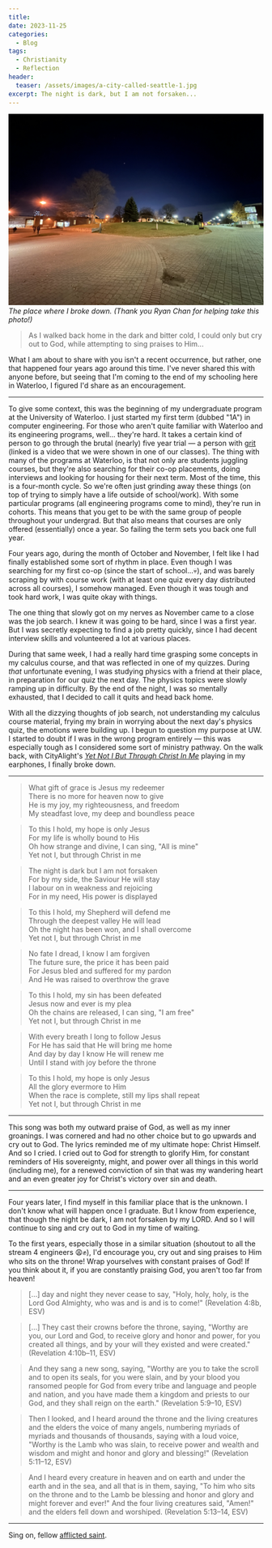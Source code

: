 ```yaml
---
title:
date: 2023-11-25
categories:
  - Blog
tags:
  - Christianity
  - Reflection
header:
  teaser: /assets/images/a-city-called-seattle-1.jpg
excerpt: The night is dark, but I am not forsaken...
---
```


![](/assets/images/yet-not-i-but-through-christ-in-me-1.jpg)
_The place where I broke down. (Thank you Ryan Chan for helping take this photo!)_

> As I walked back home in the dark and bitter cold, I could only but cry out to God, while attempting to sing praises to Him...

What I am about to share with you isn't a recent occurrence, but rather, one that happened four years ago around this time. I've never shared this with anyone before, but seeing that I'm coming to the end of my schooling here in Waterloo, I figured I'd share as an encouragement.

---

To give some context, this was the beginning of my undergraduate program at the University of Waterloo. I just started my first term (dubbed "1A") in computer engineering. For those who aren't quite familiar with Waterloo and its engineering programs, well... they're hard. It takes a certain kind of person to go through the brutal (nearly) five year trial — a person with [grit](https://www.youtube.com/watch?v=H14bBuluwB8) (linked is a video that we were shown in one of our classes). The thing with many of the programs at Waterloo, is that not only are students juggling courses, but they're also searching for their co-op placements, doing interviews and looking for housing for their next term. Most of the time, this is a four-month cycle. So we're often just grinding away these things (on top of trying to simply have a life outside of school/work). With some particular programs (all engineering programs come to mind), they're run in cohorts. This means that you get to be with the same group of people throughout your undergrad. But that also means that courses are only offered (essentially) once a year. So failing the term sets you back one full year.

Four years ago, during the month of October and November, I felt like I had finally established some sort of rhythm in place. Even though I was searching for my first co-op (since the start of school...💀), and was barely scraping by with course work (with at least one quiz every day distributed across all courses), I somehow managed. Even though it was tough and took hard work, I was quite okay with things.

The one thing that slowly got on my nerves as November came to a close was the job search. I knew it was going to be hard, since I was a first year. But I was secretly expecting to find a job pretty quickly, since I had decent interview skills and volunteered a lot at various places.

During that same week, I had a really hard time grasping some concepts in my calculus course, and that was reflected in one of my quizzes. During _that_ unfortunate evening, I was studying physics with a friend at their place, in preparation for our quiz the next day. The physics topics were slowly ramping up in difficulty. By the end of the night, I was so mentally exhausted, that I decided to call it quits and head back home.

With all the dizzying thoughts of job search, not understanding my calculus course material, frying my brain in worrying about the next day's physics quiz, the emotions were building up. I begun to question my purpose at UW. I started to doubt if I was in the wrong program entirely — this was especially tough as I considered some sort of ministry pathway. On the walk back, with CityAlight's [_Yet Not I But Through Christ In Me_](https://www.youtube.com/watch?v=hwc2d1Xt8gM) playing in my earphones, I finally broke down.

---

> What gift of grace is Jesus my redeemer  
> There is no more for heaven now to give  
> He is my joy, my righteousness, and freedom  
> My steadfast love, my deep and boundless peace

> To this I hold, my hope is only Jesus  
> For my life is wholly bound to His  
> Oh how strange and divine, I can sing, "All is mine"  
> Yet not I, but through Christ in me

> The night is dark but I am not forsaken  
> For by my side, the Saviour He will stay  
> I labour on in weakness and rejoicing  
> For in my need, His power is displayed

> To this I hold, my Shepherd will defend me  
> Through the deepest valley He will lead  
> Oh the night has been won, and I shall overcome  
> Yet not I, but through Christ in me

> No fate I dread, I know I am forgiven  
> The future sure, the price it has been paid  
> For Jesus bled and suffered for my pardon  
> And He was raised to overthrow the grave

> To this I hold, my sin has been defeated  
> Jesus now and ever is my plea  
> Oh the chains are released, I can sing, "I am free"  
> Yet not I, but through Christ in me

> With every breath I long to follow Jesus  
> For He has said that He will bring me home  
> And day by day I know He will renew me  
> Until I stand with joy before the throne

> To this I hold, my hope is only Jesus  
> All the glory evermore to Him  
> When the race is complete, still my lips shall repeat  
> Yet not I, but through Christ in me

---

This song was both my outward praise of God, as well as my inner groanings. I was cornered and had no other choice but to go upwards and cry out to God. The lyrics reminded me of my ultimate hope: Christ Himself. And so I cried. I cried out to God for strength to glorify Him, for constant reminders of His sovereignty, might, and power over all things in this world (including me), for a renewed conviction of sin that was my wandering heart and an even greater joy for Christ's victory over sin and death.

---

Four years later, I find myself in this familiar place that is the unknown. I don't know what will happen once I graduate. But I know from experience, that though the night be dark, I am not forsaken by my LORD. And so I will continue to sing and cry out to God in my time of waiting.

To the first years, especially those in a similar situation (shoutout to all the stream 4 engineers 😩✊), I'd encourage you, cry out and sing praises to Him who sits on the throne! Wrap yourselves with constant praises of God! If you think about it, if you are constantly praising God, you aren't too far from heaven!

> [...] day and night they never cease to say, "Holy, holy, holy, is the Lord God Almighty, who was and is and is to come!" (Revelation 4:8b, ESV)

> [...] They cast their crowns before the throne, saying, "Worthy are you, our Lord and God, to receive glory and honor and power, for you created all things, and by your will they existed and were created." (Revelation 4:10b–11, ESV)

> And they sang a new song, saying, "Worthy are you to take the scroll and to open its seals, for you were slain, and by your blood you ransomed people for God from every tribe and language and people and nation, and you have made them a kingdom and priests to our God, and they shall reign on the earth." (Revelation 5:9–10, ESV)

> Then I looked, and I heard around the throne and the living creatures and the elders the voice of many angels, numbering myriads of myriads and thousands of thousands, saying with a loud voice, "Worthy is the Lamb who was slain, to receive power and wealth and wisdom and might and honor and glory and blessing!" (Revelation 5:11–12, ESV)

> And I heard every creature in heaven and on earth and under the earth and in the sea, and all that is in them, saying, "To him who sits on the throne and to the Lamb be blessing and honor and glory and might forever and ever!" And the four living creatures said, "Amen!" and the elders fell down and worshiped. (Revelation 5:13–14, ESV)

---

Sing on, fellow [afflicted saint](https://www.youtube.com/watch?v=9zGbdg1YCYY).

